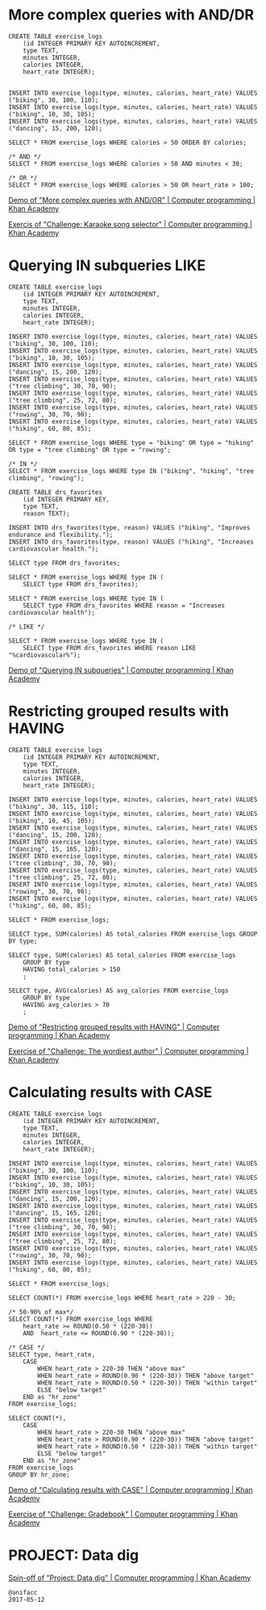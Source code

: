 # More complex queries with AND/DR

```
CREATE TABLE exercise_logs
    (id INTEGER PRIMARY KEY AUTOINCREMENT,
    type TEXT,
    minutes INTEGER,
    calories INTEGER,
    heart_rate INTEGER);


INSERT INTO exercise_logs(type, minutes, calories, heart_rate) VALUES ("biking", 30, 100, 110);
INSERT INTO exercise_logs(type, minutes, calories, heart_rate) VALUES ("biking", 10, 30, 105);
INSERT INTO exercise_logs(type, minutes, calories, heart_rate) VALUES ("dancing", 15, 200, 120);

SELECT * FROM exercise_logs WHERE calories > 50 ORDER BY calories;

/* AND */
SELECT * FROM exercise_logs WHERE calories > 50 AND minutes < 30;

/* OR */
SELECT * FROM exercise_logs WHERE calories > 50 OR heart_rate > 100;
```
[Demo of "More complex queries with AND/OR" | Computer programming | Khan Academy](https://www.khanacademy.org/computer-programming/demo-of-more-complex-queries-with-andor/6290087214907392)

[Exercis of "Challenge: Karaoke song selector" | Computer programming | Khan Academy](https://www.khanacademy.org/computer-programming/exercis-of-challenge-karaoke-song-selector/6699732739883008)

# Querying IN subqueries LIKE

```
CREATE TABLE exercise_logs
    (id INTEGER PRIMARY KEY AUTOINCREMENT,
    type TEXT,
    minutes INTEGER,
    calories INTEGER,
    heart_rate INTEGER);

INSERT INTO exercise_logs(type, minutes, calories, heart_rate) VALUES ("biking", 30, 100, 110);
INSERT INTO exercise_logs(type, minutes, calories, heart_rate) VALUES ("biking", 10, 30, 105);
INSERT INTO exercise_logs(type, minutes, calories, heart_rate) VALUES ("dancing", 15, 200, 120);
INSERT INTO exercise_logs(type, minutes, calories, heart_rate) VALUES ("tree climbing", 30, 70, 90);
INSERT INTO exercise_logs(type, minutes, calories, heart_rate) VALUES ("tree climbing", 25, 72, 80);
INSERT INTO exercise_logs(type, minutes, calories, heart_rate) VALUES ("rowing", 30, 70, 90);
INSERT INTO exercise_logs(type, minutes, calories, heart_rate) VALUES ("hiking", 60, 80, 85);

SELECT * FROM exercise_logs WHERE type = "biking" OR type = "hiking" OR type = "tree climbing" OR type = "rowing";

/* IN */
SELECT * FROM exercise_logs WHERE type IN ("biking", "hiking", "tree climbing", "rowing");

CREATE TABLE drs_favorites
    (id INTEGER PRIMARY KEY,
    type TEXT,
    reason TEXT);

INSERT INTO drs_favorites(type, reason) VALUES ("biking", "Improves endurance and flexibility.");
INSERT INTO drs_favorites(type, reason) VALUES ("hiking", "Increases cardiovascular health.");

SELECT type FROM drs_favorites;

SELECT * FROM exercise_logs WHERE type IN (
    SELECT type FROM drs_favorites);

SELECT * FROM exercise_logs WHERE type IN (
    SELECT type FROM drs_favorites WHERE reason = "Increases cardiovascular health");

/* LIKE */

SELECT * FROM exercise_logs WHERE type IN (
    SELECT type FROM drs_favorites WHERE reason LIKE "%cardiovascular%");
```

[Demo of "Querying IN subqueries" | Computer programming | Khan Academy](https://www.khanacademy.org/computer-programming/demo-of-querying-in-subqueries/4641025327693824)

# Restricting grouped results with HAVING

```
CREATE TABLE exercise_logs
    (id INTEGER PRIMARY KEY AUTOINCREMENT,
    type TEXT,
    minutes INTEGER,
    calories INTEGER,
    heart_rate INTEGER);

INSERT INTO exercise_logs(type, minutes, calories, heart_rate) VALUES ("biking", 30, 115, 110);
INSERT INTO exercise_logs(type, minutes, calories, heart_rate) VALUES ("biking", 10, 45, 105);
INSERT INTO exercise_logs(type, minutes, calories, heart_rate) VALUES ("dancing", 15, 200, 120);
INSERT INTO exercise_logs(type, minutes, calories, heart_rate) VALUES ("dancing", 15, 165, 120);
INSERT INTO exercise_logs(type, minutes, calories, heart_rate) VALUES ("tree climbing", 30, 70, 90);
INSERT INTO exercise_logs(type, minutes, calories, heart_rate) VALUES ("tree climbing", 25, 72, 80);
INSERT INTO exercise_logs(type, minutes, calories, heart_rate) VALUES ("rowing", 30, 70, 90);
INSERT INTO exercise_logs(type, minutes, calories, heart_rate) VALUES ("hiking", 60, 80, 85);

SELECT * FROM exercise_logs;

SELECT type, SUM(calories) AS total_calories FROM exercise_logs GROUP BY type;

SELECT type, SUM(calories) AS total_calories FROM exercise_logs
    GROUP BY type
    HAVING total_calories > 150
    ;

SELECT type, AVG(calories) AS avg_calories FROM exercise_logs
    GROUP BY type
    HAVING avg_calories > 70
    ;
```

[Demo of "Restricting grouped results with HAVING" | Computer programming | Khan Academy](https://www.khanacademy.org/computer-programming/demo-of-restricting-grouped-results-with-having/5454485422669824)

[Exercise of "Challenge: The wordiest author" | Computer programming | Khan Academy](https://www.khanacademy.org/computer-programming/exercise-of-challenge-the-wordiest-author/6686809720160256)

# Calculating results with CASE

```
CREATE TABLE exercise_logs
    (id INTEGER PRIMARY KEY AUTOINCREMENT,
    type TEXT,
    minutes INTEGER,
    calories INTEGER,
    heart_rate INTEGER);

INSERT INTO exercise_logs(type, minutes, calories, heart_rate) VALUES ("biking", 30, 100, 110);
INSERT INTO exercise_logs(type, minutes, calories, heart_rate) VALUES ("biking", 10, 30, 105);
INSERT INTO exercise_logs(type, minutes, calories, heart_rate) VALUES ("dancing", 15, 200, 120);
INSERT INTO exercise_logs(type, minutes, calories, heart_rate) VALUES ("dancing", 15, 165, 120);
INSERT INTO exercise_logs(type, minutes, calories, heart_rate) VALUES ("tree climbing", 30, 70, 90);
INSERT INTO exercise_logs(type, minutes, calories, heart_rate) VALUES ("tree climbing", 25, 72, 80);
INSERT INTO exercise_logs(type, minutes, calories, heart_rate) VALUES ("rowing", 30, 70, 90);
INSERT INTO exercise_logs(type, minutes, calories, heart_rate) VALUES ("hiking", 60, 80, 85);

SELECT * FROM exercise_logs;

SELECT COUNT(*) FROM exercise_logs WHERE heart_rate > 220 - 30;

/* 50-90% of max*/
SELECT COUNT(*) FROM exercise_logs WHERE
    heart_rate >= ROUND(0.50 * (220-30))
    AND  heart_rate <= ROUND(0.90 * (220-30));

/* CASE */
SELECT type, heart_rate,
    CASE
        WHEN heart_rate > 220-30 THEN "above max"
        WHEN heart_rate > ROUND(0.90 * (220-30)) THEN "above target"
        WHEN heart_rate > ROUND(0.50 * (220-30)) THEN "within target"
        ELSE "below target"
    END as "hr_zone"
FROM exercise_logs;

SELECT COUNT(*),
    CASE
        WHEN heart_rate > 220-30 THEN "above max"
        WHEN heart_rate > ROUND(0.90 * (220-30)) THEN "above target"
        WHEN heart_rate > ROUND(0.50 * (220-30)) THEN "within target"
        ELSE "below target"
    END as "hr_zone"
FROM exercise_logs
GROUP BY hr_zone;
```

[Demo of "Calculating results with CASE" | Computer programming | Khan Academy](https://www.khanacademy.org/computer-programming/demo-of-calculating-results-with-case/6734544926212096)

[Exercise of "Challenge: Gradebook" | Computer programming | Khan Academy](https://www.khanacademy.org/computer-programming/exercise-of-challenge-gradebook/5127015305641984)

# PROJECT: Data dig

[Spin-off of "Project: Data dig" | Computer programming | Khan Academy](https://www.khanacademy.org/computer-programming/spin-off-of-project-data-dig/5521115330707456)

```
@anifacc
2017-05-12
```
